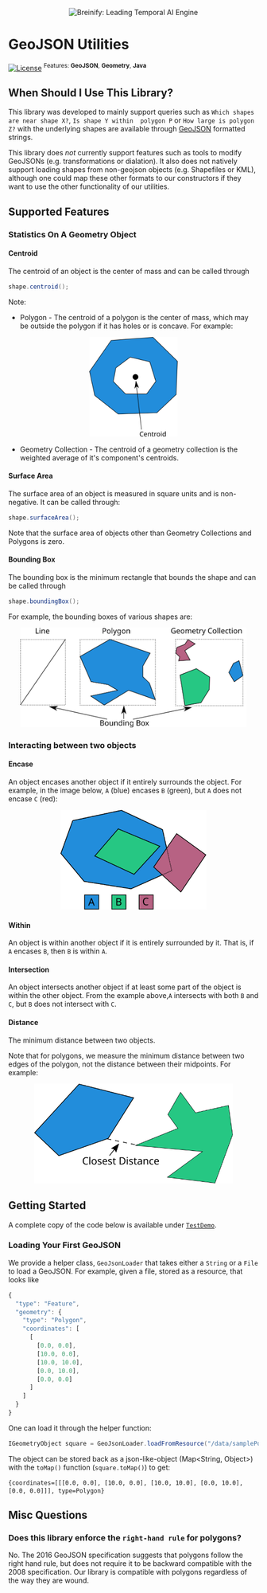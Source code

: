 <!--
  Title: Breinify GeoJSON-Utilities (e.g., Parsing, Shape-in-Shape, Summary Statistics)
  Description: Java GeoJSON parser and geometry tools (point in polygon, distance, surface area, etc)
  Author: breinify
  -->

<p align="center">
  <img src="https://www.breinify.com/img/Breinify_logo.png" alt="Breinify: Leading Temporal AI Engine" width="250">
</p>

# GeoJSON Utilities

[![License](https://img.shields.io/badge/License-Apache%202.0-blue.svg)](https://opensource.org/licenses/Apache-2.0)
<sup>Features: **GeoJSON**, **Geometry**, **Java**</sup>

## When Should I Use This Library?
This library was developed to mainly support queries such as `Which shapes are near shape X?`, `Is shape Y within 
polygon P` or `How large is polygon Z?` with the underlying shapes are available through 
[GeoJSON](https://tools.ietf.org/html/rfc7946) formatted strings.

This library does *not* currently support features such as tools to modify GeoJSONs (e.g. transformations or dialation). 
It also does not natively support loading shapes from non-geojson objects (e.g. Shapefiles or KML), although one could 
map these other formats to our constructors if they want to use the other functionality of our utilities.

## Supported Features

### Statistics On A Geometry Object

#### Centroid

The centroid of an object is the center of mass and can be called through

```java
shape.centroid();
```

Note:
* Polygon - The centroid of a polygon is the center of mass, which may be outside the polygon if it has holes or is 
concave. For example:

<p align="center">
  <img src="./docs/images/centroid_doughnut.svg" alt="Centroid Example" height="200">
</p>

* Geometry Collection - The centroid of a geometry collection is the weighted average of it's component's centroids.



#### Surface Area

The surface area of an object is measured in square units and is non-negative. It can be called through:

```java
shape.surfaceArea();
```

Note that the surface area of objects other than Geometry Collections and Polygons is zero.

#### Bounding Box

The bounding box is the minimum rectangle that bounds the shape and can be called through

```java
shape.boundingBox();
```

For example, the bounding boxes of various shapes are:

<p align="center">
  <img src="./docs/images/bounding_box.svg" alt="Bounding Box Example"  height="200">
</p>

### Interacting between two objects

#### Encase

An object encases another object if it entirely surrounds the object. For example, in the image below, `A` (blue) encases 
`B` (green), but `A` does not encase `C` (red):

<p align="center">
  <img src="./docs/images/object_interaction.svg" alt="Encase Example" height="200">
</p>

#### Within

An object is within another object if it is entirely surrounded by it. That is, if `A` encases `B`, then `B` is within 
`A`.

#### Intersection

An object intersects another object if at least some part of the object is within the other object. From the example 
above,`A` intersects with both `B` and `C`, but `B` does not intersect with `C`.

#### Distance

The minimum distance between two objects.

Note that for polygons, we measure the minimum distance between two edges of the polygon, not the distance between 
their midpoints. For example:

<p align="center">
  <img src="./docs/images/poly_poly_dist.svg" alt="Measuring the distance between two polygons" height="200">
</p>

## Getting Started

A complete copy of the code below is available under [`TestDemo`](https://github.com/Breinify/brein-geojson/blob/master/test/com/brein/geojson/docs/TestDemo.java).

### Loading Your First GeoJSON

We provide a helper class, `GeoJsonLoader` that takes either a `String` or a `File` to load a GeoJSON. For example, 
given a file, stored as a resource, that looks like 

```javascript
{
  "type": "Feature",
  "geometry": {
    "type": "Polygon",
    "coordinates": [
      [
        [0.0, 0.0],
        [10.0, 0.0],
        [10.0, 10.0],
        [0.0, 10.0],
        [0.0, 0.0]
      ]
    ]
  }
}
```

One can load it through the helper function:

```java
IGeometryObject square = GeoJsonLoader.loadFromResource("/data/samplePolygon.json");
```

The object can be stored back as a json-like-object (Map<String, Object>) with the `toMap()` function (`square.toMap()`) 
to get:

```text
{coordinates=[[[0.0, 0.0], [10.0, 0.0], [10.0, 10.0], [0.0, 10.0], [0.0, 0.0]]], type=Polygon}
```


## Misc Questions

### Does this library enforce the `right-hand rule` for polygons?

No. The 2016 GeoJSON specification suggests that polygons follow the right hand rule, but does not require it to be 
backward compatible with the 2008 specification. Our library is compatible with polygons regardless of the way they are
 wound.

